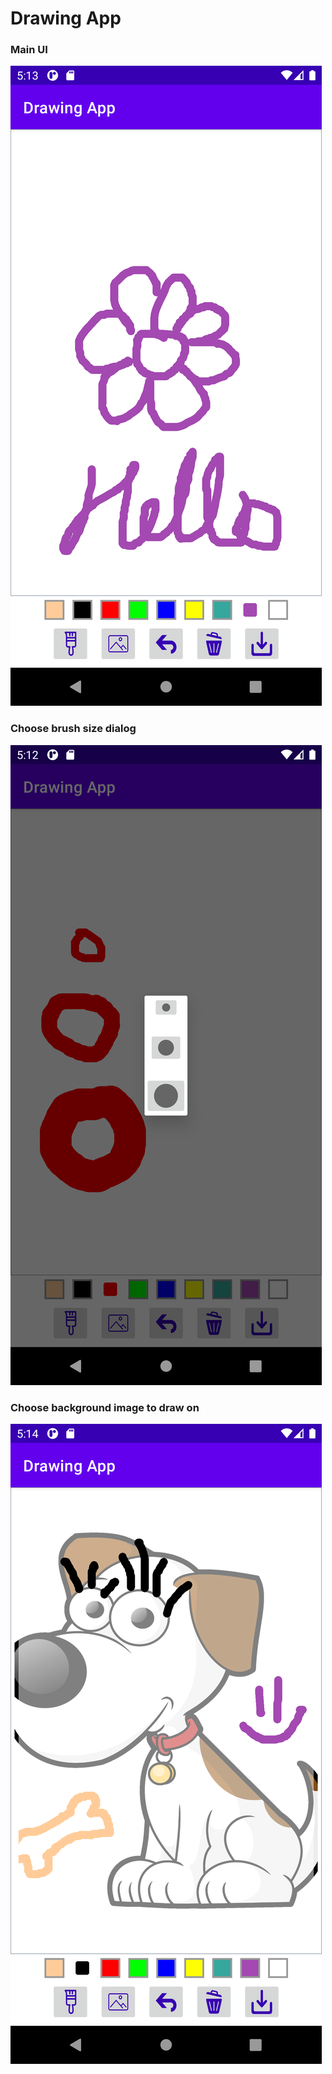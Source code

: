 # Drawing App

### Main UI
![choose brush size](img/draw.png)

### Choose brush size dialog
![choose brush size](img/brush_size.png)

### Choose background image to draw on
![choose brush size](img/bg_img.png)